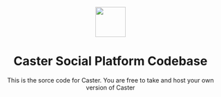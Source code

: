 <p align="center">
  <img src="https://github.com/user-attachments/assets/b8b0ccba-85f8-46f8-acb6-c43c6bcf2238" width="70px"><br>
</p>
<h1 align="center">Caster Social Platform Codebase</h1>
<p align="center">This is the sorce code for Caster. You are free to take and host your own version of Caster</p>
